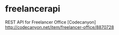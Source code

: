 freelancerapi
=============

REST API for Freelancer Office [Codecanyon] http://codecanyon.net/item/freelancer-office/8870728
